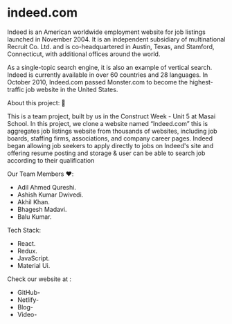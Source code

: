 # indeed.com

Indeed is an American worldwide employment website for job listings launched in November 2004. It is an independent subsidiary of multinational Recruit Co. Ltd. and is co-headquartered in Austin, Texas, and Stamford, Connecticut, with additional offices around the world.

As a single-topic search engine, it is also an example of vertical search. Indeed is currently available in over 60 countries and 28 languages. In October 2010, Indeed.com passed Monster.com to become the highest-traffic job website in the United States.

About this project: 🙌

This is a team project, built by us in the Construct Week - Unit 5 at Masai School.
In this project, we clone a website named “Indeed.com” this is aggregates job listings website from thousands of websites, including job boards, staffing firms, associations, and company career pages. Indeed began allowing job seekers to apply directly to jobs on Indeed's site and offering resume posting and storage & user can be able to search job according to their qualification

 Our Team Members ❤️:
 * Adil Ahmed Qureshi.
 * Ashish Kumar Dwivedi.
 * Akhil Khan.
 * Bhagesh Madavi.
 * Balu Kumar.

 Tech Stack:
 * React.
 * Redux.
 * JavaScript.
 * Material Ui.

 Check our website at :
 * GitHub- 
 * Netlify- 
 * Blog- 
 * Video- 